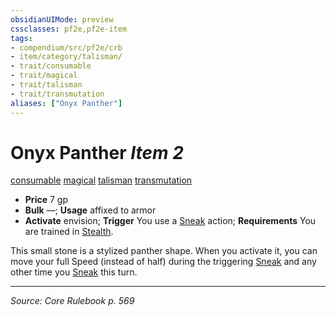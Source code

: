 ```yaml
---
obsidianUIMode: preview
cssclasses: pf2e,pf2e-item
tags:
- compendium/src/pf2e/crb
- item/category/talisman/
- trait/consumable
- trait/magical
- trait/talisman
- trait/transmutation
aliases: ["Onyx Panther"]
---
```

# Onyx Panther *Item 2*  
[consumable](rules/traits/consumable.md "Consumable Item Trait")  [magical](rules/traits/magical.md "Magical Item Trait")  [talisman](rules/traits/talisman.md "Talisman Item Trait")  [transmutation](rules/traits/transmutation.md "Transmutation School Trait")  

- **Price** 7 gp
- **Bulk** —; **Usage** affixed to armor
- **Activate** envision; **Trigger** You use a [Sneak](rules/actions/sneak.md) action; **Requirements** You are trained in [Stealth](compendium/skills.md#Stealth).

This small stone is a stylized panther shape. When you activate it, you can move your full Speed (instead of half) during the triggering [Sneak](rules/actions/sneak.md) and any other time you [Sneak](rules/actions/sneak.md) this turn.


---
*Source: Core Rulebook p. 569*